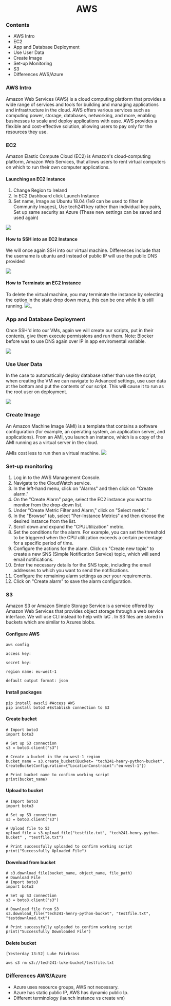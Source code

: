 <h1 style="text-align: center;">AWS</h1>

### Contents
* AWS Intro
* EC2
* App and Database Deployment
* Use User Data
* Create Image
* Set-up Monitoring
* S3
* Differences AWS/Azure

### AWS Intro

Amazon Web Services (AWS) is a cloud computing platform that provides a wide range of services and tools for building and managing applications and infrastructure in the cloud.
AWS offers various services such as computing power, storage, databases, networking, and more, enabling businesses to scale and deploy applications with ease.
AWS provides a flexible and cost-effective solution, allowing users to pay only for the resources they use.

### EC2

Amazon Elastic Compute Cloud (EC2) is Amazon's cloud-computing platform, Amazon Web Services, that allows users to rent virtual computers on which to run their own computer applications. 

#### Launching an EC2 Instance
1. Change Region to Ireland
2. In EC2 Dashboard click Launch Instance
3. Set name, Image as Ubuntu 18.04 (1e9 can be used to filter in Community Images), Use tech241 key rather than individual key pairs, Set up same security as Azure (These new settings can be saved and used again)

![](https://i.imgur.com/D4O1n0I.png)

#### How to SSH into an EC2 Instance
We will once again SSH into our virtual machine. Differences include that the username is ubuntu and instead of public IP will use the public DNS provided 

![](https://i.imgur.com/ZJkXIxE.png)

#### How to Terminate an EC2 Instance
To delete the virtual machine, you may terminate the instance by selecting the option in the state drop down menu, this can be one while it is still running. ![](https://i.imgur.com/G84SKdc.png)_

### App and Database Deployment
Once SSH'd into our VMs, again we will create our scripts, put in their contents, give them execute permissions and run them. Note: Blocker before was to use DNS again over IP in app enviromental variable.

![](https://i.imgur.com/lbRSHdA.png)

### Use User Data
In the case to automatically deploy database rather than use the script, when creating the VM we can navigate to Advanced settings, use user data at the bottom and put the contents of our script. This will cause it to run as the root user on deployment.

![](https://i.imgur.com/HBFsusY.png)

### Create Image
An Amazon Machine Image (AMI) is a template that contains a software configuration (for example, an operating system, an application server, and applications). From an AMI, you launch an instance, which is a copy of the AMI running as a virtual server in the cloud.

AMIs cost less to run then a virtual machine.
![](https://i.imgur.com/rhLnNVY.png)

### Set-up monitoring

1. Log in to the AWS Management Console.
2. Navigate to the CloudWatch service.
3. In the left-hand menu, click on "Alarms" and then click on "Create alarm."
4. On the "Create Alarm" page, select the EC2 instance you want to monitor from the drop-down list.
5. Under "Create Metric Filter and Alarm," click on "Select metric."
6. In the "Browse" tab, select "Per-Instance Metrics" and then choose the desired instance from the list.
7. Scroll down and expand the "CPUUtilization" metric.
8. Set the conditions for the alarm. For example, you can set the threshold to be triggered when the CPU utilization exceeds a certain percentage for a specific period of time.
9. Configure the actions for the alarm. Click on "Create new topic" to create a new SNS (Simple Notification Service) topic, which will send email notifications.
10. Enter the necessary details for the SNS topic, including the email addresses to which you want to send the notifications.
11. Configure the remaining alarm settings as per your requirements.
12. Click on "Create alarm" to save the alarm configuration.

### S3 

Amazon S3 or Amazon Simple Storage Service is a service offered by Amazon Web Services that provides object storage through a web service interface. We will use CLI instead to help with IaC . In S3 files are stored in buckets which are similar to Azures blobs.
#### Configure AWS
```
aws config

access key:

secret key:

region name: eu-west-1

default output format: json
```
#### Install packages
```
pip install awscli #Access AWS
pip install boto3 #Establish connection to S3
```
#### Create bucket
```
# Import boto3
import boto3

# Set up S3 connection
s3 = boto3.client("s3")

# Create a bucket in the eu-west-1 region
bucket_name = s3.create_bucket(Bucket= "tech241-henry-python-bucket", CreateBucketConfiguration={"LocationConstraint":"eu-west-1"})

# Print bucket name to confirm working script
print(bucket_name)
```
#### Upload to bucket
```
# Import boto3
import boto3

# Set up S3 connection
s3 = boto3.client("s3")

# Upload file to S3
upload_file = s3.upload_file("testfile.txt", "tech241-henry-python-bucket" , "testfile.txt")

# Print successfully uploaded to confirm working script
print("Successfully Uploaded File")
```
#### Download from bucket
```
# s3.download_file(bucket_name, object_name, file_path)
# Download File
# Import boto3
import boto3

# Set up S3 connection
s3 = boto3.client("s3")

# Download file from S3
s3.download_file("tech241-henry-python-bucket", "testfile.txt", "testdownload.txt")

# Print successfully uploaded to confirm working script
print("Successfully Downloaded File")
```
#### Delete bucket
```
[Yesterday 13:52] Luke Fairbrass

aws s3 rm s3://tech241-luke-bucket/testfile.txt
```


### Differences AWS/Azure
* Azure uses resource groups, AWS not necessary.
* Azure has static public IP, AWS has dynamic public Ip.
* Different terminology (launch instance vs create vm)

